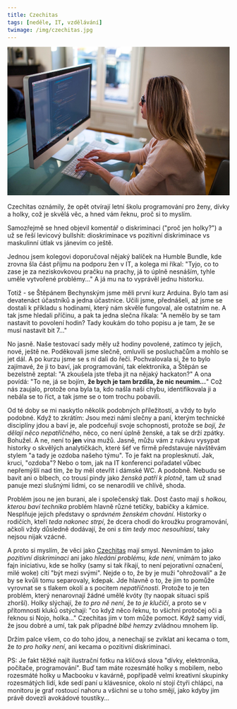 ```yaml
---
title: Czechitas
tags: [neděle, IT, vzdělávání]
twimage: /img/czechitas.jpg
---
```


![cover](/img/czechitas.jpg)

Czechitas oznámily, že opět otvírají letní školu programování pro ženy, dívky a holky, což je skvělá věc, a hned vám řeknu, proč si to myslím.

Samozřejmě se hned objevil komentář o diskriminaci ("proč jen holky?") a už se řeší levicový bullshit: dioskriminace vs pozitivní diskriminace vs maskulinní útlak vs jánevím co ještě. 

Jednou jsem kolegovi doporučoval nějaký balíček na Humble Bundle, kde zrovna šla část příjmu na podporu žen v IT, a kolega mi říkal: "Tyjo, co to zase je za neziskovkovou pračku na prachy, já to úplně nesnáším, tyhle uměle vytvořené problémy..." A já mu na to vyprávěl jednu historku.

Totiž - se Štěpánem Bechynským jsme měli první kurz Arduina. Bylo tam asi devatenáct účastníků a jedna účastnice. Učili jsme, přednášeli, až jsme se dostali k příkladu s hodinami, který nám skvěle fungoval, ale ostatním ne. A tak jsme hledali příčinu, a pak ta jedna slečna říkala: "A nemělo by se tam nastavit to povolení hodin? Tady koukám do toho popisu a je tam, že se musí nastavit bit 7..."

No jasně. Naše testovací sady měly už hodiny povolené, zatímco ty jejich, nové, ještě ne. Poděkovali jsme slečně, omluvili se posluchačům a mohlo se jet dál. A po kurzu jsme se s ní dali do řeči. Pochvalovala si, že to bylo zajímavé, že ji to baví, jak programování, tak elektronika, a Štěpán se bezelstně zeptal: "A zkoušela jste třeba jít na nějaký hackaton?" A ona povídá: "To ne, já se bojím, **že bych je tam brzdila, že nic neumím...**" Což nás zaujalo, protože ona byla ta, kdo našla naši chybu, identifikovala ji a nebála se to říct, a tak jsme se o tom trochu pobavili.

Od té doby se mi naskytlo několik podobných příležitostí, a vždy to bylo podobné. Když to zkrátím: Jsou mezi námi slečny a paní, kterým technické disciplíny jdou a baví je, ale podceňují svoje schopnosti, protože se _bojí, že dělají něco nepatřičného_, něco, co není úplně ženské, a tak se drží zpátky. Bohužel. A ne, není to **jen** vina mužů. Jasně, můžu vám z rukávu vysypat historky o skvělých analytičkách, které šéf ve firmě představuje návštěvám stylem "a tady je ozdoba našeho týmu". To je fakt na proplesknutí. Jak, kruci, "ozdoba"? Nebo o tom, jak na IT konferenci pořadatel vůbec nepřemýšlí nad tím, že by měl otevřít i dámské WC. A podobně. Nebudu se bavit ani o blbech, co trousí pindy jako _ženská patří k plotně_, tam už snad panuje mezi slušnými lidmi, co se nenarodili ve chlívě, shoda.

Problém jsou ne jen burani, ale i společenský tlak. Dost často mají s _holkou, kterou baví technika_ problém hlavně různé tetičky, babičky a kámice. Nesplňuje jejich představy o _správném ženském chování_. Historky o rodičích, kteří _teda nakonec strpí_, že dcera chodí do kroužku programování, ačkoli vždy důsledně dodávají, že oni _s tím tedy moc nesouhlasí_, taky nejsou nijak vzácné.

A proto si myslím, že věci jako [Czechitas](https://www.czechitas.cz/cs/) mají smysl. Nevnímám to jako _pozitivní diskriminaci_ ani jako _hledání problému, kde není_, vnímám to jako fajn iniciativu, kde se holky (samy si tak říkají, to není pejorativní označení, milé woke) cítí "být mezi svými". Nejde o to, že by je muži "ohrožovali" a že by se kvůli tomu separovaly, kdepak. Jde hlavně o to, že jim to pomůže vyrovnat se s tlakem okolí a s pocitem _nepatřičnosti_. Protože to je ten problém, který nenarovnají žádné umělé kvóty (ty naopak situaci spíš zhorší). Holky slýchají, že _to pro ně není_, že _to je klučičí_, a proto se v přítomnosti kluků ostýchají: "co když něco řeknu, to všichni protočej oči a řeknou si Nojo, holka..." Czechitas jim v tom může pomoct. Když samy vidí, že jsou dobré a umí, tak pak případné _blbé hemzy_ zvládnou mnohem líp.

Držím palce všem, co do toho jdou, a nenechají se zviklat ani kecama o tom, že _to pro holky není_, ani kecama o pozitivní diskriminaci.

PS: Je fakt těžké najít ilustrační fotku na klíčová slova "dívky, elektronika, počítače, programování". Buď tam máte rozesmáté holky s mobilem, nebo rozesmáté holky u Macbooku v kavárně, popřípadě velmi kreativní skupinky rozesmátých lidí, kde sedí paní u klávesnice, okolo ní stojí čtyři chlápci, na monitoru je graf rostoucí nahoru a všichni se u toho smějí, jako kdyby jim právě dovezli avokádové toustíky...
